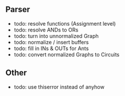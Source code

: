 ## Parser
- todo: resolve functions (Assignment level)
- todo: resolve ANDs to ORs
- todo: turn into unnormalized Graph
- todo: normalize / insert buffers
- todo: fill in INs & OUTs for Ants
- todo: convert normalized Graphs to Circuits

## Other
- todo: use thiserror instead of anyhow
